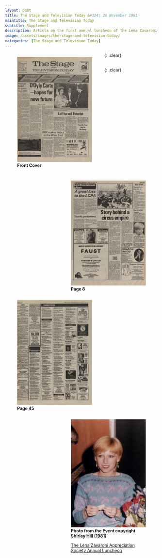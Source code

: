 ```yaml
---
layout: post
title: The Stage and Television Today &#124; 26 November 1981
maintitle: The Stage and Television Today
subtitle: Supplement
description: Articla on the first annual luncheon of the Lena Zavaroni Appreciation Society at The Imperial Hotel, Blackpool.
image: /assets/images/the-stage-and-television-today/
categories: [The Stage and Television Today]
---
```


<figure class="fig1">
<img src="/assets/images/the-stage-and-television-today/1976-11-26-the-stage-and-television-today-01.jpg" class="full-width">
<figcaption>
<strong>Front Cover</strong>
<p></p>
</figcaption>
</figure>

<figure class="fig2">
<a href="/assets/images/the-stage-and-television-today/1976-11-26-the-stage-and-television-today-08-cropped.jpg"><img src="/assets/images/the-stage-and-television-today/1976-11-26-the-stage-and-television-today-08.jpg" class="full-width zoom-in"></a>
<figcaption>
<strong>Page 8</strong>
</figcaption>
</figure>

{: .clear}

<figure class="fig1">
<a href="/assets/images/the-stage-and-television-today/1976-11-26-the-stage-and-television-today-45-cropped.jpg"><img src="/assets/images/the-stage-and-television-today/1976-11-26-the-stage-and-television-today-45.jpg" class="full-width zoom-in"></a>
<figcaption>
<strong>Page 45</strong>
</figcaption>
</figure>

<figure class="fig2">
<img src="/assets/images/1981-11-08-the-lena-zavaroni-appreciation-society-annual-luncheon/LZ-01.jpg" class="full-width">
<figcaption>
<strong>Photo from the Event copyright Shirley Hill (1981)</strong>
<p><a href="/personal%20appearances/1981/11/08/the-lena-zavaroni-appreciation-society-annual-luncheon.html">The Lena Zavaroni Appreciation Society Annual Luncheon</a></p>
</figcaption>
</figure>

<br />{: .clear}

<style>
.fig1 {float:left; width:49%;}

.fig2 {float:right; width:49%;}
figcaption {float:left; width:100%;}

@media only screen and (max-width: 700px) {
.fig1, .fig2 {float:left; width:100%;}
figcaption {float:left; width:100%; margin-bottom: 10px;}
}
</style>

